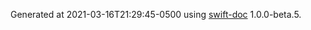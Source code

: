 Generated at 2021-03-16T21:29:45-0500 using [swift-doc](https://github.com/SwiftDocOrg/swift-doc) 1.0.0-beta.5.
